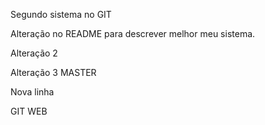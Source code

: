 Segundo sistema no GIT

Alteração no README para descrever melhor meu sistema.

Alteração 2

Alteração 3 MASTER

Nova linha


GIT WEB